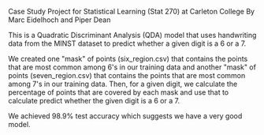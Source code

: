 Case Study Project for Statistical Learning (Stat 270) at Carleton College
By Marc Eidelhoch and Piper Dean

This is a Quadratic Discriminant Analysis (QDA) model that uses handwriting data from the MINST dataset to predict whether a given digit is a 6 or a 7.

We created one "mask" of points (six_region.csv) that contains the points that are most common among 6's in our training data and another "mask" of points (seven_region.csv) that contains the points that are most common among 7's in our training data. Then, for a given digit, we calculate the percentage of points that are covered by each mask and use that to calculate predict whether the given digit is a 6 or a 7.

We achieved 98.9% test accuracy which suggests we have a very good model.
